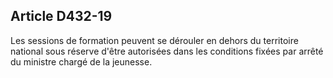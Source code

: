 ## Article D432-19

Les sessions de formation peuvent se dérouler en dehors du territoire national sous réserve d'être autorisées
dans les conditions fixées par arrêté du ministre chargé de la jeunesse.

